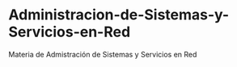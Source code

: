 # Administracion-de-Sistemas-y-Servicios-en-Red
Materia de Admistración de Sistemas y Servicios en Red
